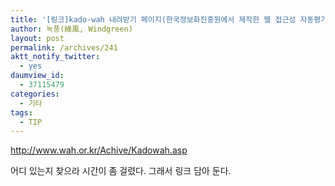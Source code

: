 ```yaml
---
title: '[링크]kado-wah 내려받기 페이지(한국정보화진흥원에서 제작한 웹 접근성 자동평가도구)'
author: 녹풍(綠風, Windgreen)
layout: post
permalink: /archives/241
aktt_notify_twitter:
  - yes
daumview_id:
  - 37115479
categories:
  - 기타
tags:
  - TIP
---
```

<http://www.wah.or.kr/Achive/Kadowah.asp>

어디 있는지 찾으라 시간이 좀 걸렸다. 그래서 링크 담아 둔다.